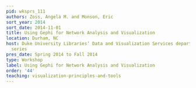 ```yaml
---
pid: wksprs_111
authors: Zoss, Angela M. and Monson, Eric
sort_year: 2014
sort_date: 2014-11-01
title: Using Gephi for Network Analysis and Visualization
location: Durham, NC
host: Duke University Libraries’ Data and Visualization Services department workshop
  series
pres_date: Spring 2014 to Fall 2014
type: Workshop
label: Using Gephi for Network Analysis and Visualization
order: '44'
teaching: visualization-principles-and-tools
---
```

